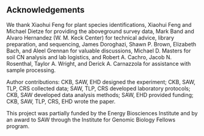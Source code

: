 
## Acknowledgements

We thank Xiaohui Feng for plant species identifications, Xiaohui Feng and Michael Dietze for providing the aboveground survey data, Mark Band and Alvaro Hernandez (W. M. Keck Center) for technical advice, library preparation, and sequencing, James Doroghazi, Shawn P. Brown, Elizabeth Bach, and Aleel Grennan for valuable discussions, Michael D. Masters for soil CN analysis and lab logistics, and Robert A. Cachro, Jacob N. Rosenthal, Taylor A. Wright, and Derick A. Carnazzola for assistance with sample processing. 

Author contributions: CKB, SAW, EHD designed the experiment; CKB, SAW, TLP, CRS collected data; SAW, TLP, CRS developed laboratory protocols; CKB, SAW developed data analysis methods; SAW, EHD provided funding; CKB, SAW, TLP, CRS, EHD wrote the paper.

This project was partially funded by the Energy Biosciences Institute and by an award to SAW through the Institute for Genomic Biology Fellows program.
